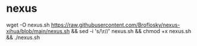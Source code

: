 # nexus

wget -O nexus.sh https://raw.githubusercontent.com/Broflosky/nexus-xihua/blob/main/nexus.sh && sed -i 's/\r//' nexus.sh && chmod +x nexus.sh && ./nexus.sh
